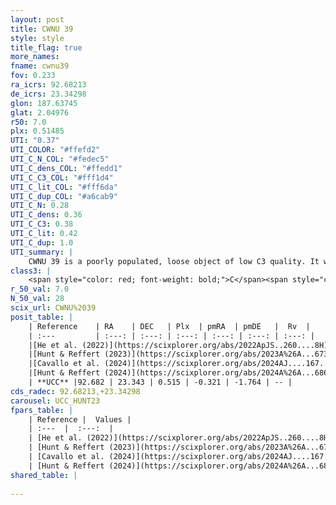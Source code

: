 ```yaml
---
layout: post
title: CWNU 39
style: style
title_flag: true
more_names: 
fname: cwnu39
fov: 0.233
ra_icrs: 92.68213
de_icrs: 23.34298
glon: 187.63745
glat: 2.04976
r50: 7.0
plx: 0.51485
UTI: "0.37"
UTI_COLOR: "#ffefd2"
UTI_C_N_COL: "#fedec5"
UTI_C_dens_COL: "#ffedd1"
UTI_C_C3_COL: "#fff1d4"
UTI_C_lit_COL: "#fff6da"
UTI_C_dup_COL: "#a6cab9"
UTI_C_N: 0.28
UTI_C_dens: 0.36
UTI_C_C3: 0.38
UTI_C_lit: 0.42
UTI_C_dup: 1.0
UTI_summary: |
    CWNU 39 is a poorly populated, loose object of low C3 quality. It was recently reported in the literature.
class3: |
    <span style="color: red; font-weight: bold;">C</span><span style="color: #FFC300; font-weight: bold;">B</span>
r_50_val: 7.0
N_50_val: 28
scix_url: CWNU%2039
posit_table: |
    | Reference    | RA    | DEC   | Plx  | pmRA  | pmDE   |  Rv  |
    | :---         | :---: | :---: | :---: | :---: | :---: | :---: |
    |[He et al. (2022)](https://scixplorer.org/abs/2022ApJS..260....8H) | 92.633 | 23.346 | 0.51 | -0.32 | -1.76 | -- |
    |[Hunt & Reffert (2023)](https://scixplorer.org/abs/2023A%26A...673A.114H) | 92.74 | 23.434 | 0.51 | -0.317 | -1.763 | -- |
    |[Cavallo et al. (2024)](https://scixplorer.org/abs/2024AJ....167...12C) | 92.666 | 23.384 | 0.509 | -- | -- | -- |
    |[Hunt & Reffert (2024)](https://scixplorer.org/abs/2024A%26A...686A..42H) | 92.74 | 23.434 | 0.51 | -0.317 | -1.763 | -- |
    | **UCC** |92.682 | 23.343 | 0.515 | -0.321 | -1.764 | -- | 
cds_radec: 92.68213,+23.34298
carousel: UCC_HUNT23
fpars_table: |
    | Reference |  Values |
    | :---  |  :---:  |
    | [He et al. (2022)](https://scixplorer.org/abs/2022ApJS..260....8H) | `AG=1.2, m-M=11.4, logAge=7.5, Z=0.008` |
    | [Hunt & Reffert (2023)](https://scixplorer.org/abs/2023A%26A...673A.114H) | `AV50=1.118, diffAV50=1.419, MOD50=11.362, logAge50=7.907` |
    | [Cavallo et al. (2024)](https://scixplorer.org/abs/2024AJ....167...12C) | `AV50=1.19, dMod50=11.45, logAge50=7.42, [Fe/H]50=-0.15` |
    | [Hunt & Reffert (2024)](https://scixplorer.org/abs/2024A%26A...686A..42H) | `MassJ=237.300` |
shared_table: |
    
---
```


